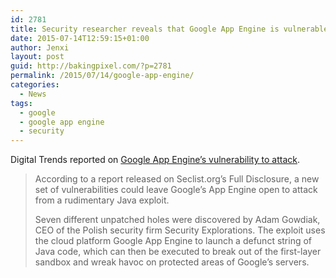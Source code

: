 ```yaml
---
id: 2781
title: Security researcher reveals that Google App Engine is vulnerable to attack
date: 2015-07-14T12:59:15+01:00
author: Jenxi
layout: post
guid: http://bakingpixel.com/?p=2781
permalink: /2015/07/14/google-app-engine/
categories:
  - News
tags:
  - google
  - google app engine
  - security
---
```

Digital Trends reported on [Google App Engine&#8217;s vulnerability to attack](http://www.digitaltrends.com/computing/security-researcher-blabs-that-google-app-engine-is-vulnerable-to-attack/).

> According to a report released on Seclist.org’s Full Disclosure, a new set of vulnerabilities could leave Google’s App Engine open to attack from a rudimentary Java exploit.
> 
> Seven different unpatched holes were discovered by Adam Gowdiak, CEO of the Polish security firm Security Explorations. The exploit uses the cloud platform Google App Engine to launch a defunct string of Java code, which can then be executed to break out of the first-layer sandbox and wreak havoc on protected areas of Google’s servers.
